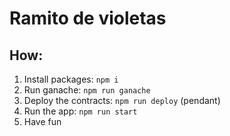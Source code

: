 # Ramito de violetas

## How:

1. Install packages: `npm i`
2. Run ganache: `npm run ganache`
2. Deploy the contracts: `npm run deploy` (pendant)
3. Run the app: `npm run start`
4. Have fun
